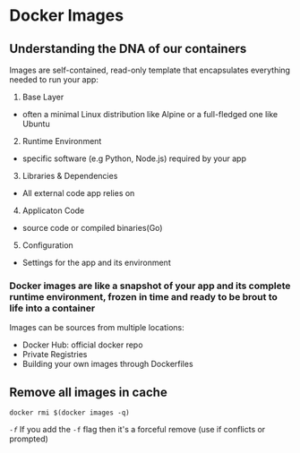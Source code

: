 # Docker Images

## Understanding the DNA of our containers

Images are self-contained, read-only template that encapsulates everything needed to run your app:

1. Base Layer
- often a minimal Linux distribution like Alpine or a full-fledged one like Ubuntu

2. Runtime Environment
- specific software (e.g Python, Node.js) required by your app

3. Libraries & Dependencies
- All external code app relies on

4. Applicaton Code
- source code or compiled binaries(Go)

5. Configuration
- Settings for the app and its environment

### Docker images are like a snapshot of your app and its complete runtime environment, frozen in time and ready to be brout to life into a container

Images can be sources from multiple locations:
- Docker Hub: official docker repo
- Private Registries
- Building your own images through Dockerfiles

## Remove all images in cache

`docker rmi $(docker images -q)`

*`-f`* If you add the `-f` flag then it's a forceful remove (use if conflicts or prompted)